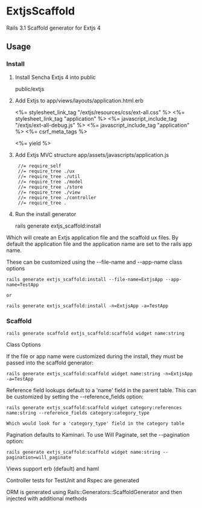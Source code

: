 # ExtjsScaffold

Rails 3.1 Scaffold generator for Extjs 4

## Usage

### Install

1) Install Sencha Extjs 4 into public
	
	public/extjs

2) Add Extjs to app/views/layouts/application.html.erb

	<html>
	<head>
	  <title>TestApp</title>
	  <%= stylesheet_link_tag    "/extjs/resources/css/ext-all.css" %>
	  <%= stylesheet_link_tag    "application" %>
	  <%= javascript_include_tag "/extjs/ext-all-debug.js" %>
	  <%= javascript_include_tag "application" %>
	  <%= csrf_meta_tags %>
	</head>
	<body>

	<%= yield %>

	</body>
	</html>

3) Add Extjs MVC structure app/assets/javascripts/application.js

		//= require_self
		//= require_tree ./ux
		//= require_tree ./util
		//= require_tree ./model
		//= require_tree ./store
		//= require_tree ./view
		//= require_tree ./controller
		//= require_tree .

4) Run the install generator

	rails generate extjs_scaffold:install
	
Which will create an Extjs application file and the scaffold ux files. By default the application file and the application name are set to the rails app name.  

These can be customized using the --file-name and --app-name class options

	rails generate extjs_scaffold:install --file-name=ExtjsApp --app-name=TestApp
	
	or
	
	rails generate extjs_scaffold:install -n=ExtjsApp -a=TestApp
	
### Scaffold

	rails generate scaffold extjs_scaffold:scaffold widget name:string
	
Class Options

If the file or app name were customized during the install, they must be passed into the scaffold generator:

	rails generate extjs_scaffold:scaffold widget name:string -n=ExtjsApp -a=TestApp

Reference field lookups default to a 'name' field in the parent table. This can be customized by setting the --reference_fields option:

	rails generate extjs_scaffold:scaffold widget category:references name:string --reference_fields category:category_type
	
	Which would look for a 'category_type' field in the category table
	
Pagination defaults to Kaminari.  To use Will Paginate, set the --pagination option:

	rails generate extjs_scaffold:scaffold widget name:string --pagination=will_paginate
	
Views support erb (default) and haml

Controller tests for TestUnit and Rspec are generated

ORM is generated using Rails::Generators::ScaffoldGenerator and then injected with additional methods